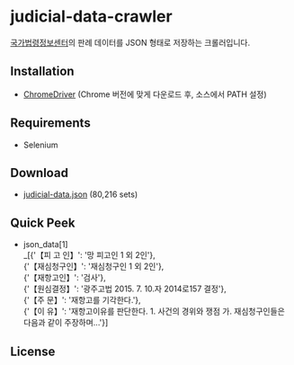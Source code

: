 # judicial-data-crawler
[국가법령정보센터](http://www.law.go.kr/precSc.do?tabMenuId=tab67#licPrec206136)의 판례 데이터를 JSON 형태로 저장하는 크롤러입니다.

## Installation
* [ChromeDriver](http://chromedriver.chromium.org/downloads) (Chrome 버전에 맞게 다운로드 후, 소스에서 PATH 설정)

## Requirements
* Selenium

## Download
* [judicial-data.json](https://www.dropbox.com/s/q9dhqype3rtn6kl/judicial-data.json?dl=0) (80,216 sets)

## Quick Peek
* json_data[1]  
 _\[{'【피 고 인】': '망 피고인 1 외 2인'},  
  {'【재심청구인】': '재심청구인 1 외 2인'},  
  {'【재항고인】': '검사'},  
  {'【원심결정】': '광주고법 2015. 7. 10.자 2014로157 결정'},  
  {'【주 문】': '재항고를 기각한다.'},  
  {'【이 유】': '재항고이유를 판단한다. 1.  사건의 경위와 쟁점  가.  재심청구인들은 다음과 같이 주장하며...'}\] 
 
## License
